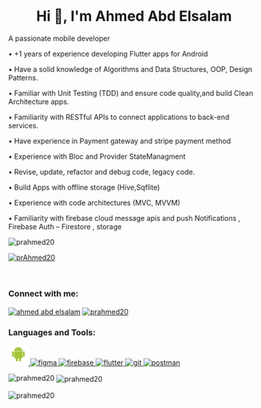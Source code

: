 <h1 align="center">Hi 👋, I'm Ahmed Abd Elsalam</h1>
<h0 align="start">
  A passionate mobile developer
  
• +1 years of experience developing Flutter apps for Android
  
• Have a solid knowledge of Algorithms and Data Structures, OOP, Design Patterns.
  
• Familiar with Unit Testing (TDD) and ensure code quality,and build Clean Architecture
apps.
  
• Familiarity with RESTful APIs to connect applications to back-end services.
  
• Have experience in Payment gateway and stripe payment method
  
• Experience with Bloc and Provider StateManagment
  
• Revise, update, refactor and debug code, legacy code.
  
• Build Apps with offline storage (Hive,Sqflite)
  
• Experience with code architectures (MVC, MVVM)
  
• Familiarity with firebase cloud message apis and push Notifications , Firebase Auth –
Firestore , storage
</h0>

<p align="left"> <img src="https://komarev.com/ghpvc/?username=prahmed20&label=Profile%20views&color=0e75b6&style=flat" alt="prahmed20" /> </p>

<p align="left"> <a href="https://github.com/ryo-ma/github-profile-trophy"><img src="https://github-profile-trophy.vercel.app/?username=prAhmed20" alt="prAhmed20" /></a> </p>

<p align="left"> <a href="https://twitter.com/" target="blank"><img src="https://img.shields.io/twitter/follow/?logo=twitter&style=for-the-badge" alt="" /></a> </p>

<h3 align="left">Connect with me:</h3>
<p align="left">
<a href="[https://linkedin.com/in/ahmed abd elsalam](http://www.linkedin.com/in/ahmed-abd-elsalam-8a84461b5)" target="blank"><img align="center" src="https://raw.githubusercontent.com/rahuldkjain/github-profile-readme-generator/master/src/images/icons/Social/linked-in-alt.svg" alt="ahmed abd elsalam" height="30" width="40" /></a>
<a href="https://fb.com/prahmed20" target="blank"><img align="center" src="https://raw.githubusercontent.com/rahuldkjain/github-profile-readme-generator/master/src/images/icons/Social/facebook.svg" alt="prahmed20" height="30" width="40" /></a>
</p>

<h3 align="left">Languages and Tools:</h3>
<p align="left"> <a href="https://developer.android.com" target="_blank" rel="noreferrer"> <img src="https://raw.githubusercontent.com/devicons/devicon/master/icons/android/android-original-wordmark.svg" alt="android" width="40" height="40"/> </a> <a href="https://www.figma.com/" target="_blank" rel="noreferrer"> <img src="https://www.vectorlogo.zone/logos/figma/figma-icon.svg" alt="figma" width="40" height="40"/> </a> <a href="https://firebase.google.com/" target="_blank" rel="noreferrer"> <img src="https://www.vectorlogo.zone/logos/firebase/firebase-icon.svg" alt="firebase" width="40" height="40"/> </a> <a href="https://flutter.dev" target="_blank" rel="noreferrer"> <img src="https://www.vectorlogo.zone/logos/flutterio/flutterio-icon.svg" alt="flutter" width="40" height="40"/> </a> <a href="https://git-scm.com/" target="_blank" rel="noreferrer"> <img src="https://www.vectorlogo.zone/logos/git-scm/git-scm-icon.svg" alt="git" width="40" height="40"/> </a> <a href="https://postman.com" target="_blank" rel="noreferrer"> <img src="https://www.vectorlogo.zone/logos/getpostman/getpostman-icon.svg" alt="postman" width="40" height="40"/> </a> </p>

<p><img align="left" src="https://github-readme-stats.vercel.app/api/top-langs?username=prahmed20&show_icons=true&locale=en&layout=compact" alt="prahmed20" /></p>

<p>&nbsp;<img align="center" src="https://github-readme-stats.vercel.app/api?username=prahmed20&show_icons=true&locale=en" alt="prahmed20" /></p>

<p><img align="center" src="https://github-readme-streak-stats.herokuapp.com/?user=prahmed20&" alt="prahmed20" /></p>
